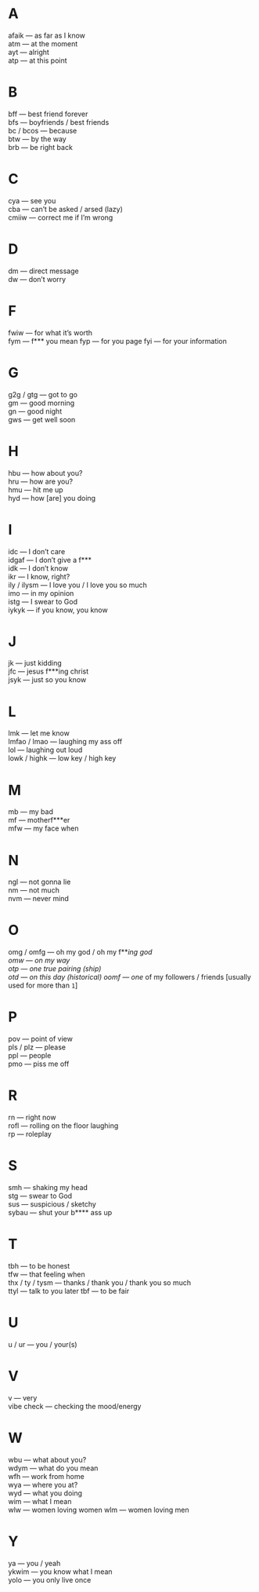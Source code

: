 # A  
afaik — as far as I know  
atm — at the moment  
ayt — alright  
atp — at this point

# B  
bff — best friend forever  
bfs — boyfriends / best friends  
bc / bcos — because  
btw — by the way  
brb — be right back  

# C  
cya — see you  
cba — can’t be asked / arsed (lazy)  
cmiiw — correct me if I’m wrong  

# D  
dm — direct message  
dw — don’t worry 

# F  
fwiw — for what it’s worth  
fym — f*** you mean
fyp — for you page
fyi — for your information 

# G  
g2g / gtg — got to go  
gm — good morning  
gn — good night  
gws — get well soon  

# H  
hbu — how about you?  
hru — how are you?  
hmu — hit me up  
hyd — how [are] you doing

# I  
idc — I don’t care  
idgaf — I don’t give a f***  
idk — I don’t know  
ikr — I know, right?  
ily / ilysm — I love you / I love you so much  
imo — in my opinion  
istg — I swear to God  
iykyk — if you know, you know  

# J  
jk — just kidding  
jfc — jesus f***ing christ  
jsyk — just so you know

# L  
lmk — let me know  
lmfao / lmao — laughing my ass off  
lol — laughing out loud  
lowk / highk — low key / high key  

# M  
mb — my bad  
mf — motherf***er  
mfw — my face when  

# N  
ngl — not gonna lie  
nm — not much  
nvm — never mind  

# O  
omg / omfg — oh my god / oh my f***ing god  
omw — on my way  
otp — one true pairing (ship)  
otd — on this day (historical)
oomf — one* of my followers / friends [usually used for more than `1`]
# P  
pov — point of view  
pls / plz — please  
ppl — people  
pmo — piss me off
# R  
rn — right now  
rofl — rolling on the floor laughing  
rp — roleplay  

# S  
smh — shaking my head  
stg — swear to God  
sus — suspicious / sketchy  
sybau — shut your b**** ass up  

# T  
tbh — to be honest  
tfw — that feeling when  
thx / ty / tysm — thanks / thank you / thank you so much  
ttyl — talk to you later
tbf — to be fair 

# U  
u / ur — you / your(s) 

# V  
v — very  
vibe check — checking the mood/energy  

# W  
wbu — what about you?  
wdym — what do you mean  
wfh — work from home  
wya — where you at?  
wyd — what you doing  
wim — what I mean  
wlw — women loving women 
wlm — women loving men

# Y  
ya — you / yeah  
ykwim — you know what I mean  
yolo — you only live once
